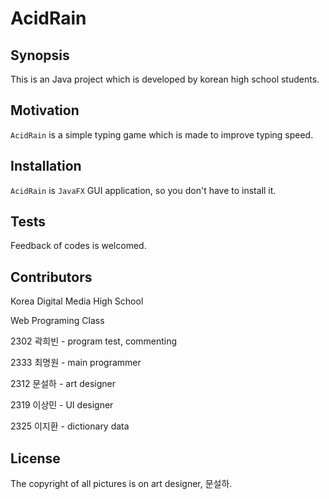 # AcidRain

## Synopsis

This is an Java project which is developed by korean high school students.

## Motivation

`AcidRain` is a simple typing game which is made to improve typing speed.

## Installation

`AcidRain` is `JavaFX` GUI application, so you don't have to install it.

## Tests

Feedback of codes is welcomed.

## Contributors

Korea Digital Media High School

Web Programing Class

2302 곽희빈 - program test, commenting

2333 최명원 - main programmer

2312 문설하 - art designer

2319 이상민 - UI designer

2325 이지환 - dictionary data


## License

The copyright of all pictures is on art designer, 문설하.